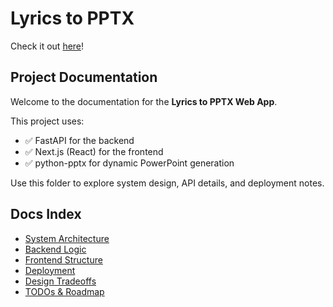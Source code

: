# Lyrics to PPTX

Check it out [here](https://lyrics-to-pptx-web.vercel.app/)!

## Project Documentation

Welcome to the documentation for the **Lyrics to PPTX Web App**.

This project uses:

- ✅ FastAPI for the backend
- ✅ Next.js (React) for the frontend
- ✅ python-pptx for dynamic PowerPoint generation

Use this folder to explore system design, API details, and deployment notes.

## Docs Index

- [System Architecture](architecture.md)
- [Backend Logic](backend.md)
- [Frontend Structure](frontend.md)
- [Deployment](deployment.md)
- [Design Tradeoffs](tradeoffs.md)
- [TODOs & Roadmap](todos.md)
